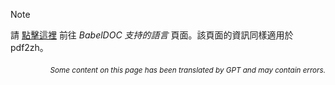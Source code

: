 > [!NOTE]
> 請 [點擊這裡](https://funstory-ai.github.io/BabelDOC/supported_languages/) 前往 *BabelDOC 支持的語言* 頁面。該頁面的資訊同樣適用於 pdf2zh。

<div align="right"> 
<h6><small>Some content on this page has been translated by GPT and may contain errors.</small></h6>